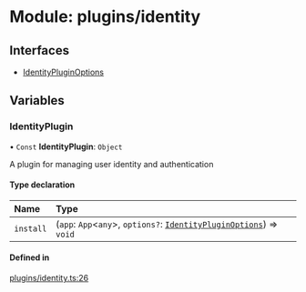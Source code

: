 # Module: plugins/identity

## Interfaces

- [IdentityPluginOptions](../interfaces/plugins_identity.IdentityPluginOptions.md)

## Variables

### <a id="identityplugin" name="identityplugin"></a> IdentityPlugin

• `Const` **IdentityPlugin**: `Object`

A plugin for managing user identity and authentication

#### Type declaration

| Name | Type |
| :------ | :------ |
| `install` | (`app`: `App`\<`any`\>, `options?`: [`IdentityPluginOptions`](../interfaces/plugins_identity.IdentityPluginOptions.md)) => `void` |

#### Defined in

[plugins/identity.ts:26](https://github.com/jakguru/vueprint/blob/cb50a9e/plugins/identity.ts#L26)
